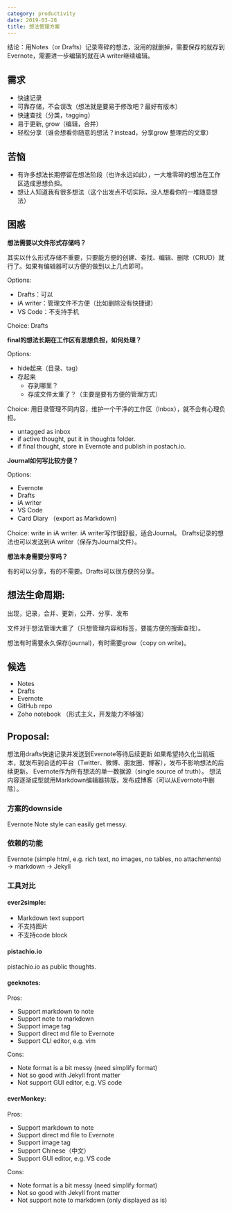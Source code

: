 ```yaml
---
category: productivity
date: 2019-03-28
title: 想法管理方案
---
```


结论：用Notes（or Drafts）记录零碎的想法，没用的就删掉，需要保存的就存到Evernote，需要进一步编辑的就在iA writer继续编辑。

## 需求

* 快速记录
* 可靠存储，不会误改（想法就是要易于修改吧？最好有版本）
* 快速查找（分类，tagging）
* 易于更新, grow（编辑，合并）
* 轻松分享（谁会想看你随意的想法？instead，分享grow 整理后的文章）

## 苦恼

* 有许多想法长期停留在想法阶段（也许永远如此），一大堆零碎的想法在工作区造成思想负担。
* 想让人知道我有很多想法（这个出发点不切实际，没人想看你的一堆随意想法）

## 困惑

**想法需要以文件形式存储吗？**

其实以什么形式存储不重要，只要能方便的创建、查找、编辑、删除（CRUD）就行了。如果有编辑器可以方便的做到以上几点即可。

Options:

- Drafts：可以
- iA writer：管理文件不方便（比如删除没有快捷键）
- VS Code：不支持手机

Choice: Drafts

**final的想法长期在工作区有思想负担，如何处理？**

Options:

- hide起来（目录、tag）
- 存起来
	- 存到哪里？
	- 存成文件太重了？（主要是要有方便的管理方式）

Choice: 用目录管理不同内容，维护一个干净的工作区（Inbox），就不会有心理负担。

- untagged as inbox
- if active thought, put it in thoughts folder.
- if final thought, store in Evernote and publish in postach.io.

**Journal如何写比较方便？**

Options:

- Evernote
- Drafts
- iA writer
- VS Code
- Card Diary （export as Markdown)

Choice: write in iA writer. iA writer写作很舒服，适合Journal。 Drafts记录的想法也可以发送到iA writer（保存为Journal文件）。

**想法本身需要分享吗？**

有的可以分享，有的不需要。Drafts可以很方便的分享。

## 想法生命周期: 

出现，记录，合并、更新，公开、分享、发布

文件对于想法管理大重了（只想管理内容和标签，要能方便的搜索查找）。 

想法有时需要永久保存(journal)，有时需要grow（copy on write)。 

## 候选

* Notes
* Drafts
* Evernote
* GitHub repo
* Zoho notebook （形式主义，开发能力不够强）

## Proposal: 

想法用drafts快速记录并发送到Evernote等待后续更新 
如果希望持久化当前版本，就发布到合适的平台（Twitter、微博、朋友圈、博客），发布不影响想法的后续更新。 
Evernote作为所有想法的单一数据源（single source of truth）。 
想法内容逐渐成型就用Markdown编辑器排版，发布成博客（可以从Evernote中删除）。

### 方案的downside

Evernote Note style can easily get messy.

### 依赖的功能

Evernote (simple html, e.g. rich text, no images, no tables, no attachments) 
-> markdown -> Jekyll

### 工具对比

#### ever2simple: 

*  Markdown text support 
*  不支持图片 
*  不支持code block

#### pistachio.io

pistachio.io as public thoughts.

#### geeknotes:

Pros:

* Support markdown to note
* Support note to markdown
* Support image tag
* Support direct md file to Evernote
* Support CLI editor, e.g. vim

Cons:

* Note format is a bit messy (need simplify format)
* Not so good with Jekyll front matter
* Not support GUI editor, e.g. VS code

#### everMonkey:

Pros:

* Support markdown to note
* Support direct md file to Evernote
* Support image tag
* Support Chinese（中文）
* Support GUI editor, e.g. VS code

Cons:

* Note format is a bit messy (need simplify format)
* Not so good with Jekyll front matter
* Not support note to markdown (only displayed as is)
